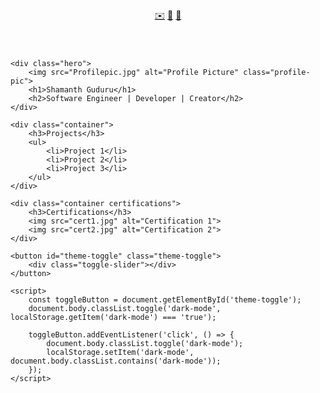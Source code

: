 <!DOCTYPE html>
<html lang="en">
<head>
    <meta charset="UTF-8">
    <meta name="viewport" content="width=device-width, initial-scale=1.0">
    <title>Portfolio</title>
    <link rel="stylesheet" href="styles.css">
</head>
<body>
    <header>
        <div class="social-links">
            <a href="mailto:shamanthguduru@gmail.com" target="_blank">✉️</a>
            <a href="https://www.linkedin.com/in/shamanth-guduru/" target="_blank">🔗</a>
            <a href="https://github.com/shamanthguduru" target="_blank">🐙</a>
        </div>
    </header>
    
    <div class="hero">
        <img src="Profilepic.jpg" alt="Profile Picture" class="profile-pic">
        <h1>Shamanth Guduru</h1>
        <h2>Software Engineer | Developer | Creator</h2>
    </div>
    
    <div class="container">
        <h3>Projects</h3>
        <ul>
            <li>Project 1</li>
            <li>Project 2</li>
            <li>Project 3</li>
        </ul>
    </div>
    
    <div class="container certifications">
        <h3>Certifications</h3>
        <img src="cert1.jpg" alt="Certification 1">
        <img src="cert2.jpg" alt="Certification 2">
    </div>
    
    <button id="theme-toggle" class="theme-toggle">
        <div class="toggle-slider"></div>
    </button>
    
    <script>
        const toggleButton = document.getElementById('theme-toggle');
        document.body.classList.toggle('dark-mode', localStorage.getItem('dark-mode') === 'true');

        toggleButton.addEventListener('click', () => {
            document.body.classList.toggle('dark-mode');
            localStorage.setItem('dark-mode', document.body.classList.contains('dark-mode'));
        });
    </script>
</body>
</html>
